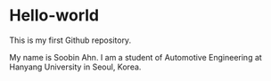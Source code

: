 # Hello-world
This is my first Github repository.

My name is Soobin Ahn. I am a student of Automotive Engineering at Hanyang University in Seoul, Korea.
